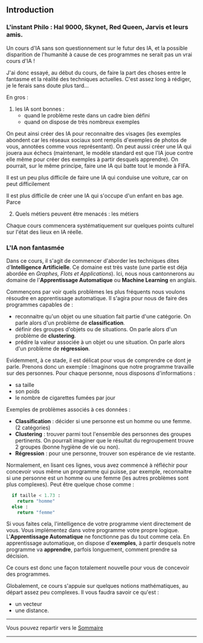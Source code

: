 ## Introduction

### L'instant Philo : Hal 9000, Skynet, Red Queen, Jarvis et leurs amis.

Un cours d'IA sans son questionnement sur le futur des IA, et la possible
disparition de l'humanité à cause de ces programmes ne serait pas un vrai cours
d'IA !

J'ai donc essayé, au début du cours, de faire la part des choses entre le
fantasme et la réalité des techniques actuelles. C'est assez long à rédiger,
je le ferais sans doute plus tard...

En gros :

1. les IA sont bonnes :
    - quand le problème reste dans un cadre bien défini
    - quand on dispose de très nombreux exemples

On peut ainsi créer des IA pour reconnaitre des visages (les exemples abondent
car les réseaux sociaux sont remplis d'exemples de photos de vous, annotées
comme vous représentant). On peut aussi créer une IA qui jouera aux échecs
(maintenant, le modèle standard est que l'IA joue contre elle même pour créer
des exemples à partir desquels apprendre). On pourrait, sur le même principe,
faire une IA qui batte tout le monde à FIFA.

Il est un peu plus difficile de faire une IA qui conduise une voiture, car on
peut difficilement 

Il est plus difficile de créer une IA qui s'occupe d'un enfant en bas age.
Parce

2. Quels métiers peuvent être menacés :
    les métiers



Chaque cours commencera systématiquement sur quelques points culturel sur l'état
des lieux en IA réelle.

### L'IA non fantasmée

Dans ce cours, il s'agit de commencer d'aborder les techniques dites
d'**Intelligence Artificielle**. Ce domaine est très vaste (une partie est déja
abordée en *Graphes, Flots et Applications*). Ici, nous nous cantonnerons au
domaine de l'**Apprentissage Automatique** ou **Machine Learning** en anglais.

Commençons par voir quels problèmes les plus fréquents nous voulons résoudre en
apprentissage automatique. Il s'agira pour nous de faire des programmes capables
de :

- reconnaitre qu'un objet ou une situation fait partie d'une catégorie. On parle
alors d'un problème de **classification**.
- définir des groupes d'objets ou de situations. On parle alors d'un problème de
**clustering**.
- prédire la valeur associée à un objet ou une situation. On parle
alors d'un problème de **régression**.

Evidemment, à ce stade, il est délicat pour vous de comprendre ce dont je parle.
Prenons donc un exemple : Imaginons que notre programme travaille sur des
personnes. Pour chaque personne, nous disposons d'informations :
- sa taille
- son poids
- le nombre de cigarettes fumées par jour

Exemples de problèmes associés à ces données :
- **Classification** : décider si une personne est un homme ou une femme.
(2 catégories)
- **Clustering** : trouver parmi tout l'ensemble des personnes des groupes
pertinents. On pourrait imaginer que le résultat du regroupement trouve 2 groupes
(bonne hygiène de vie ou non).
- **Régression** : pour une personne, trouver son espérance de vie restante.

Normalement, en lisant ces lignes, vous avez commencé à réfléchir pour concevoir
vous même un programme qui puisse, par exemple, reconnaitre si une personne est
un homme ou une femme (les autres problèmes sont plus complexes).
Peut être quelque chose comme :

```python
  if taille < 1.73 :
    return "homme"
  else :
    return "femme"
```

Si vous faites cela, l'intelligence de votre programme vient directement de vous.
Vous implémentez dans votre programme votre propre logique. L'**Apprentissage
Automatique** ne fonctionne pas du tout comme cela. En apprentissage automatique,
on dispose d'**exemples**, à partir desquels notre programme va **apprendre**,
parfois longuement, comment prendre sa décision.

Ce cours est donc une façon totalement nouvelle pour vous de concevoir des
programmes.

Globalement, ce cours s'appuie sur quelques notions mathématiques, au départ
assez peu complexes. Il vous faudra savoir ce qu'est :
- un vecteur
- une distance.


___

Vous pouvez repartir vers le [Sommaire](99_sommaire.md)
___
